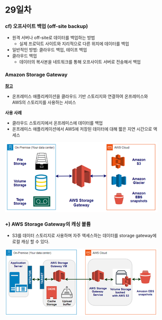 # 29일차

### cf) 오프사이트 백업 (off-site backup)

- 원격 서버나 off-site로 데이터를 백업하는 방법
    - 실제 프로덕트 사이트와 지리적으로 다른 위치에 데이터를 백업
- 일반적인 방법: 클라우드 백업, 테이프 백업
- 클라우드 백업
    - 데이터의 복사본을 네트워크를 통해 오프사이트 서버로 전송해서 백업

### Amazon Storage Gateway

**[참고](https://blog.bespinglobal.com/post/aws-storage-gateway-%EC%9D%B4%ED%95%B4%ED%95%98%EA%B8%B0/)**

- 온프레미스 애플리케이션을 클라우드 기반 스토리지와 연결하여 온프레미스와 AWS의 스토리지를 사용하는 서비스

**사용 사례**

- 클라우드 스토리지에서 온프레미스에 데이터를 백업
- 온프레미스 애플리케이션에서 AWS에 저장된 데이터에 대해 짧은 지연 시간으로 액세스

![Untitled](./img/1.png)

### +) AWS Storage Gateway의 캐싱 볼륨

- S3를 데이터 스토리지로 사용하며 자주 액세스하는 데이터를 storage gateway에 로컬 캐싱 할 수 있다.

![Untitled](./img/2.png)
